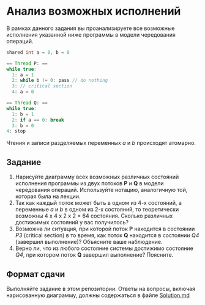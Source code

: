 # Анализ возможных исполнений

В рамках данного задания вы проанализируете все возможные исполнения указанной ниже программы в модели чередования операций.

```java
shared int a = 0, b = 0

== Thread P: ==
while true:
  1: a = 1
  2: while b != 0: pass // do nothing
  3: // critical section
  4: a = 0

== Thread Q: ==
while true:
  1: b = 1
  2: if a == 0: break
  3: b = 0
4: stop
```

Чтения и записи разделяемых переменных *a* и *b* происходят атомарно.

## Задание

1. Нарисуйте диаграмму всех возможных различных состояний исполнения программы из двух потоков **P** и **Q** в модели чередования операций. Используйте нотацию, аналогичную той, которая была на лекции. 
2. Так как каждый поток может быть в одном из 4-х состояний, а переменные *a* и *b* в одном из 2-х состояний, то теоретически возможны 4 x 4 x 2 x 2 = 64 состояния. Сколько различных достижимых состояний у вас получилось?
3. Возможна ли ситуация, при которой поток **P** находится в состоянии *P3* (critical section) в то время, как поток **Q** находится в состоянии *Q4* (завершил выполнение)? Объясните ваше наблюдение.
4. Верно ли, что из любого состояние системы достижимо состояние *Q4*, при котором поток **Q** завершил выполнение? Поясните.

## Формат сдачи
Выполняйте задание в этом репозитории. Ответы на вопросы, включая нарисованную диаграмму, должны содержаться в файле [Solution.md](Solution.md)
